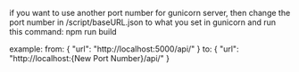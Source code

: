 if you want to use another port number for gunicorn server, then change the port number in /script/baseURL.json to what you set in gunicorn and run this command:
npm run build

example:
from:
{
    "url": "http://localhost:5000/api/"
}
to:
{
    "url": "http://localhost:{New Port Number}/api/"
}
